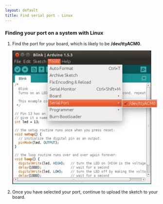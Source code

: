 ```yaml
---
layout: default
title: Find serial port - Linux
---
```


### Finding your port on a system with Linux

1. Find the port for your board, which is likely to be **/dev/ttyACM0**. 

    ![Arduino IDE COM Port Selection - Linux](images/comport-ide-lin-blink.png)

2. Once you have selected your port, continue to upload the sketch to your board.